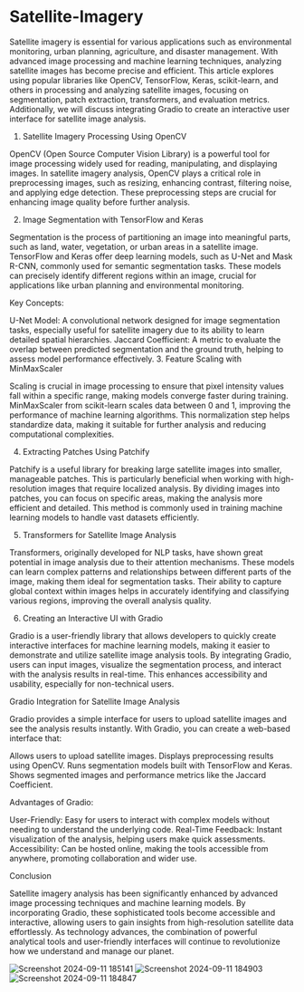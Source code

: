 # Satellite-Imagery

Satellite imagery is essential for various applications such as environmental monitoring, urban planning, agriculture, and disaster management. With advanced image processing and machine learning techniques, analyzing satellite images has become precise and efficient. This article explores using popular libraries like OpenCV, TensorFlow, Keras, scikit-learn, and others in processing and analyzing satellite images, focusing on segmentation, patch extraction, transformers, and evaluation metrics. Additionally, we will discuss integrating Gradio to create an interactive user interface for satellite image analysis.

1. Satellite Imagery Processing Using OpenCV

OpenCV (Open Source Computer Vision Library) is a powerful tool for image processing widely used for reading, manipulating, and displaying images. In satellite imagery analysis, OpenCV plays a critical role in preprocessing images, such as resizing, enhancing contrast, filtering noise, and applying edge detection. These preprocessing steps are crucial for enhancing image quality before further analysis.

2. Image Segmentation with TensorFlow and Keras

Segmentation is the process of partitioning an image into meaningful parts, such as land, water, vegetation, or urban areas in a satellite image. TensorFlow and Keras offer deep learning models, such as U-Net and Mask R-CNN, commonly used for semantic segmentation tasks. These models can precisely identify different regions within an image, crucial for applications like urban planning and environmental monitoring.

Key Concepts:

U-Net Model: A convolutional network designed for image segmentation tasks, especially useful for satellite imagery due to its ability to learn detailed spatial hierarchies.
Jaccard Coefficient: A metric to evaluate the overlap between predicted segmentation and the ground truth, helping to assess model performance effectively.
3. Feature Scaling with MinMaxScaler

Scaling is crucial in image processing to ensure that pixel intensity values fall within a specific range, making models converge faster during training. MinMaxScaler from scikit-learn scales data between 0 and 1, improving the performance of machine learning algorithms. This normalization step helps standardize data, making it suitable for further analysis and reducing computational complexities.

4. Extracting Patches Using Patchify

Patchify is a useful library for breaking large satellite images into smaller, manageable patches. This is particularly beneficial when working with high-resolution images that require localized analysis. By dividing images into patches, you can focus on specific areas, making the analysis more efficient and detailed. This method is commonly used in training machine learning models to handle vast datasets efficiently.

5. Transformers for Satellite Image Analysis

Transformers, originally developed for NLP tasks, have shown great potential in image analysis due to their attention mechanisms. These models can learn complex patterns and relationships between different parts of the image, making them ideal for segmentation tasks. Their ability to capture global context within images helps in accurately identifying and classifying various regions, improving the overall analysis quality.

6. Creating an Interactive UI with Gradio

Gradio is a user-friendly library that allows developers to quickly create interactive interfaces for machine learning models, making it easier to demonstrate and utilize satellite image analysis tools. By integrating Gradio, users can input images, visualize the segmentation process, and interact with the analysis results in real-time. This enhances accessibility and usability, especially for non-technical users.

Gradio Integration for Satellite Image Analysis

Gradio provides a simple interface for users to upload satellite images and see the analysis results instantly. With Gradio, you can create a web-based interface that:

Allows users to upload satellite images.
Displays preprocessing results using OpenCV.
Runs segmentation models built with TensorFlow and Keras.
Shows segmented images and performance metrics like the Jaccard Coefficient.

Advantages of Gradio:

User-Friendly: Easy for users to interact with complex models without needing to understand the underlying code.
Real-Time Feedback: Instant visualization of the analysis, helping users make quick assessments.
Accessibility: Can be hosted online, making the tools accessible from anywhere, promoting collaboration and wider use.

Conclusion

Satellite imagery analysis has been significantly enhanced by advanced image processing techniques and machine learning models. By incorporating Gradio, these sophisticated tools become accessible and interactive, allowing users to gain insights from high-resolution satellite data effortlessly. As technology advances, the combination of powerful analytical tools and user-friendly interfaces will continue to revolutionize how we understand and manage our planet.



![Screenshot 2024-09-11 185141](https://github.com/user-attachments/assets/f297657c-d920-43fc-b8a1-2f7f554ca403)
![Screenshot 2024-09-11 184903](https://github.com/user-attachments/assets/111912ff-29fc-4773-b9bd-1ed2ae19e706)
![Screenshot 2024-09-11 184847](https://github.com/user-attachments/assets/cd172404-517a-48fc-aa66-e8ea6c0c6c0c)

